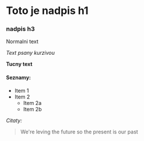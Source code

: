 # Toto je nadpis h1
### nadpis h3
Normalni text

_Text psany kurzivou_

__Tucny text__
#### Seznamy:
* Item 1
* Item 2
	* Item 2a
	* Item 2b

_Citaty:_ 
> We're leving the future so the present is our past
